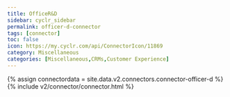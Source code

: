 ```yaml
---
title: OfficeR&D
sidebar: cyclr_sidebar
permalink: officer-d-connector
tags: [connector]
toc: false
icon: https://my.cyclr.com/api/ConnectorIcon/11869
category: Miscellaneous
categories: [Miscellaneous,CRMs,Customer Experience]
---
```

{% assign connectordata = site.data.v2.connectors.connector-officer-d %}
{% include v2/connector/connector.html %}	